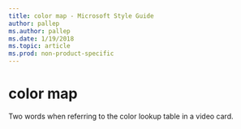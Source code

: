 ```yaml
---
title: color map - Microsoft Style Guide
author: pallep
ms.author: pallep
ms.date: 1/19/2018
ms.topic: article
ms.prod: non-product-specific
---
```


# color map

Two words when referring to the color lookup table in a video card.
